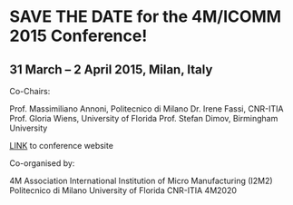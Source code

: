 # SAVE THE DATE for the 4M/ICOMM 2015 Conference!

## 31 March – 2 April 2015, Milan, Italy


Co-Chairs: 

Prof. Massimiliano Annoni, Politecnico di Milano
Dr. Irene Fassi, CNR-ITIA
Prof. Gloria Wiens, University of Florida
Prof. Stefan Dimov, Birmingham University 

[LINK](/4m-association/conference/2015) to conference website

Co-organised by: 

4M Association
International Institution of Micro Manufacturing (I2M2)
Politecnico di Milano
University of Florida
CNR-ITIA
4M2020